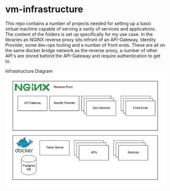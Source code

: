 # vm-infrastructure

This repo contains a number of projects needed for setting up a basic virtual machine capable of serving a varity of services and applications. The content of the folders is set up specifically for my use case. In the libraries an NGINX reverse proxy sits infront of an API-Gateway, Identity Provider, some dev-ops tooling and a number of front ends. These are all on the same docker bridge network as the reverse proxy, a number of other API's are stored behind the API-Gateway and require authentication to get to.

Infrastructure Diagram
![](./docs/infrastructure-diagram.png "Infrastructure Diagram")